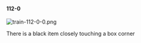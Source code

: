 #### 112-0
![train-112-0-0.png](https://github.com/lil-lab/nlvr/raw/master/nlvr/train/images/70/train-112-0-0.png "train-112-0-0.png")

There is a black item closely touching a box corner